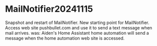 # MailNotifier20241115
Snapshot and restart of MailNotifier.
New starting point for MailNotifier.
Access web site pushbullet.com and use it to send a text message when mail arrives.
was: Aiden's Home Assistant home automation will send a message when the home automation web site is accessed.

